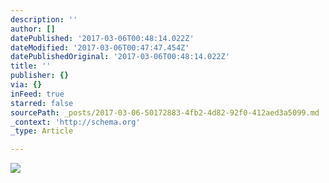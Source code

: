```yaml
---
description: ''
author: []
datePublished: '2017-03-06T00:48:14.022Z'
dateModified: '2017-03-06T00:47:47.454Z'
datePublishedOriginal: '2017-03-06T00:48:14.022Z'
title: ''
publisher: {}
via: {}
inFeed: true
starred: false
sourcePath: _posts/2017-03-06-50172883-4fb2-4d82-92f0-412aed3a5099.md
_context: 'http://schema.org'
_type: Article

---
```

![](https://the-grid-user-content.s3-us-west-2.amazonaws.com/7b79ab11-3313-48be-ae67-cf2ff1e78bff.png)